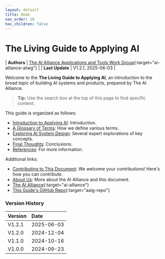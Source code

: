 ```yaml
---
layout: default
title: Home
nav_order: 10
has_children: false
---
```


# The Living Guide to Applying AI

| **Authors** | [The AI Alliance Applications and Tools Work Group](https://thealliance.ai/focus-areas/applications-and-tools){:target="ai-alliance-atwg"} |
| **Last Update** | V1.2.1, 2025-06-03 |

Welcome to the **The Living Guide to Applying AI**, an introduction to the broad topic of building AI systems and products, prepared by The AI Alliance.

> **Tip:** Use the search box at the top of this page to find specific content.

This guide is organized as follows:

* [Introduction to Applying AI]({{site.baseurl}}/introduction): Introduction.
* [A Glossary of Terms]({{site.baseurl}}/glossary): How we define various terms.
* [Exploring AI System Design]({{site.baseurl}}/exploring/exploring): Several expert explorations of key concepts.
* [Final Thoughts]({{site.baseurl}}/final-thoughts): Conclusions.
* [References]({{site.baseurl}}/references): For more information.

Additional links:

* [Contributing to This Document]({{site.baseurl}}/contributing): We welcome your contributions! Here's how you can contribute.
* [About Us]({{site.baseurl}}/about): More about the AI Alliance and this document.
* [The AI Alliance](https://thealliance.ai){:target="ai-alliance"}
* [This Guide's GitHub Repo](https://github.com/The-AI-Alliance/applying-ai-guide){:target="aaig-repo"}

### Version History

| Version  | Date       |
| :------- | :--------- |
| V1.2.1   | 2025-06-03 |
| V1.2.0   | 2024-12-04 |
| V1.1.0   | 2024-10-16 |
| V1.0.0   | 2024-09-23 |

